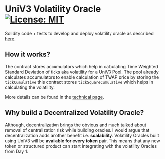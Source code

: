 # UniV3 Volatility Oracle [![License: MIT][license-badge]][license]

[license]: https://opensource.org/licenses/MIT
[license-badge]: https://img.shields.io/badge/License-MIT-blue.svg

Solidity code + tests to develop and deploy volatility oracle as described [here](https://www.notion.so/ankitchiplunkar/Decentralized-Volatility-Oracle-c4a5f84e37d94522840895d507ff5075).

## How it works?

The contract stores accumulators which help in calculating Time Weighted Standard Deviation of ticks aka volatility for a UniV3 Pool. The pool already calculates accumulators to enable calculation of TWAP price by storing the `tickCumulative` this contract stores `tickSquareCumulative` which helps in calculating the volatility.

More details can be found in the [technical page](https://github.com/ankitchiplunkar/v3-volatility-oracle/blob/main/TECHNICAL.md).

## Why build a Decentralized Volatility Oracle?

Although, decentralization brings the obvious and much talked about removal of centralization risk while building oracles. I would argue that decentralization adds another benefit i.e. **scalability**. Volatility Oracles built using UniV3 will be **available for every token** pair. This means that any new token or structured product can start integrating with the volatility Oracles from Day 1.
